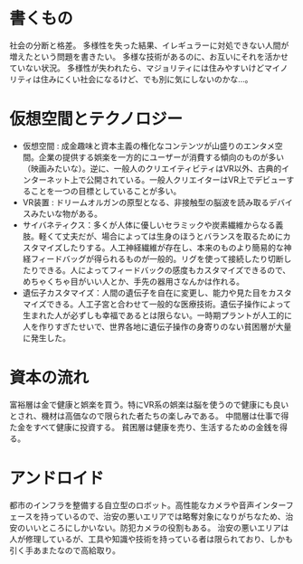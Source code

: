 # 書くもの
社会の分断と格差。
多様性を失った結果、イレギュラーに対処できない人間が増えたという問題を書きたい。
多様な技術があるのに、お互いにそれを活かせていない状況。
多様性が失われたら、マジョリティには住みやすいけどマイノリティは住みにくい社会になるけど、でも別に気にしないのかな…。

# 仮想空間とテクノロジー
- 仮想空間 : 成金趣味と資本主義の権化なコンテンツが山盛りのエンタメ空間。企業の提供する娯楽を一方的にユーザーが消費する傾向のものが多い（映画みたいな）。逆に、一般人のクリエイティビティはVR以外、古典的インターネット上で公開されている。一般人クリエイターはVR上でデビューすることを一つの目標としていることが多い。
- VR装置 : ドリームオルガンの原型となる、非接触型の脳波を読み取るデバイスみたいな物がある。
- サイバネティクス：多くが人体に優しいセラミックや炭素繊維からなる義肢。軽くて丈夫だが、場合によっては生身のほうとバランスを取るためにカスタマイズしたりする。人工神経繊維が存在し、本来のものより簡易的な神経フィードバッグが得られるものが一般的。リグを使って接続したり切断したりできる。人によってフィードバックの感度もカスタマイズできるので、めちゃくちゃ目がいい人とか、手先の器用さなんかは作れる。
- 遺伝子カスタマイズ：人間の遺伝子を自在に変更し、能力や見た目をカスタマイズできる。人工子宮と合わせて一般的な医療技術。遺伝子操作によって生まれた人が必ずしも幸福であるとは限らない。一時期プラントが人工的に人を作りすぎたせいで、世界各地に遺伝子操作の身寄りのない貧困層が大量に発生した。

# 資本の流れ
富裕層は金で健康と娯楽を買う。特にVR系の娯楽は脳を使うので健康にも良いとされ、機材は高価なので限られた者たちの楽しみである。
中間層は仕事で得た金をすべて健康に投資する。
貧困層は健康を売り、生活するための金銭を得る。

# アンドロイド
都市のインフラを整備する自立型のロボット。高性能なカメラや音声インターフェースを持っているので、治安の悪いエリアでは略奪対象になりがちなため、治安のいいところにしかいない。防犯カメラの役割もある。
治安の悪いエリアは人が修理しているが、工具や知識や技術を持っている者は限られており、しかも引く手あまたなので高給取り。

